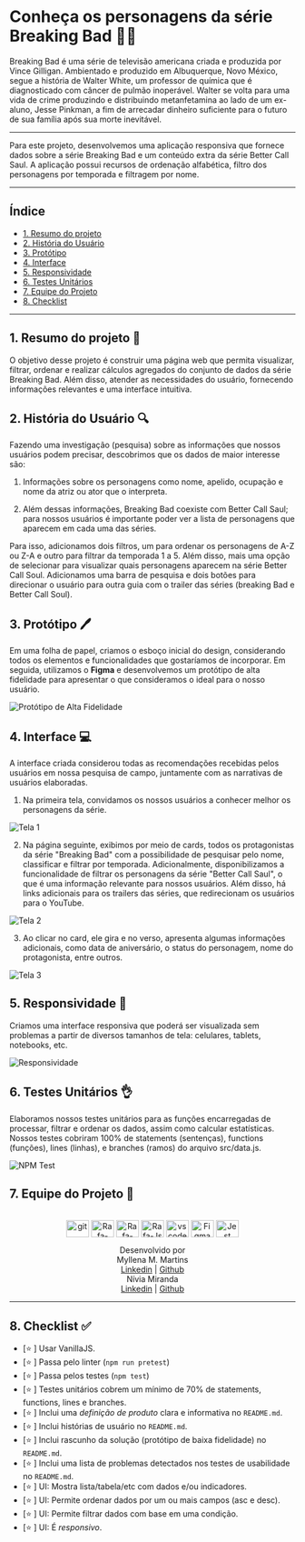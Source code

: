 # Conheça os personagens da série Breaking Bad :cook:

Breaking Bad é uma série de televisão americana criada e produzida por Vince Gilligan. Ambientado e produzido em Albuquerque, Novo México, segue a história de Walter White, um professor de química que é diagnosticado com câncer de pulmão inoperável. Walter se volta para uma vida de crime produzindo e distribuindo metanfetamina ao lado de um ex-aluno, Jesse Pinkman, a fim de arrecadar dinheiro suficiente para o futuro de sua família após sua morte inevitável.

---

Para este projeto, desenvolvemos uma aplicação responsiva que fornece dados sobre a série Breaking Bad e um conteúdo extra da série Better Call Saul.  A aplicação possui recursos de ordenação alfabética, filtro dos personagens por temporada e filtragem por nome.

***

## Índice

* [1. Resumo do projeto](#1-Resumo_do_projeto) 
* [2. História do Usuário](#2-História_do_Usuário)
* [3. Protótipo](#3-Protótipo)
* [4. Interface](#Interface)
* [5. Responsividade](#5-Responsividade)
* [6. Testes Unitários](#6-Testes_Unitários)
* [7. Equipe do Projeto](#7-Equipe_do_Projeto)
* [8. Checklist](#8-Checklist)


***

## 1. Resumo do projeto :notebook:

O objetivo desse projeto é construir uma página web que permita visualizar, filtrar, ordenar e realizar cálculos agregados do conjunto de dados da série Breaking Bad. Além disso, atender as necessidades do usuário, fornecendo informações relevantes e uma interface intuitiva.

## 2. História do Usuário :mag:

Fazendo uma investigação (pesquisa) sobre as informações que nossos usuários podem precisar, descobrimos que os dados de maior interesse são:

1. Informações sobre os personagens como nome, apelido, ocupação e nome da atriz ou ator que o interpreta.

2. Além dessas informações, Breaking Bad coexiste com Better Call Saul; para nossos usuários é importante poder ver a lista de personagens que aparecem em cada uma das séries.

Para isso, adicionamos dois filtros, um para ordenar os personagens de A-Z ou Z-A e outro para filtrar da temporada 1 a 5. Além disso, mais uma opção de selecionar para visualizar quais personagens aparecem na série Better Call Soul. Adicionamos uma barra de pesquisa e dois botões para direcionar o usuário para outra guia com o trailer das séries (breaking Bad e Better Call Soul).

## 3. Protótipo :pen:

Em uma folha de papel, criamos o esboço inicial do design, considerando todos os elementos e funcionalidades que gostaríamos de incorporar. Em seguida, utilizamos o **Figma** e desenvolvemos um protótipo de alta fidelidade para apresentar o que consideramos o ideal para o nosso usuário.

![Protótipo de Alta Fidelidade](src/img/Prot%C3%B3tipo%20de%20alta%20fidelidade.jpg)

## 4. Interface :computer:

A interface criada considerou todas as recomendações recebidas pelos usuários em nossa pesquisa de campo, juntamente com as narrativas de usuários elaboradas.

1. Na primeira tela, convidamos os nossos usuários a conhecer melhor os personagens da série. 

![Tela 1](src/img/interface%201.jpg)

2. Na página seguinte, exibimos por meio de cards, todos os protagonistas da série "Breaking Bad" com a possibilidade de pesquisar pelo nome, classificar e filtrar por temporada. Adicionalmente, disponibilizamos a funcionalidade de filtrar os personagens da série "Better Call Saul", o que é uma informação relevante para nossos usuários. Além disso, há links adicionais para os trailers das séries, que redirecionam os usuários para o YouTube.

![Tela 2](src/img/interface%202.jpg)

3. Ao clicar no card, ele gira e no verso, apresenta algumas informações adicionais, como data de aniversário, o status do personagem, nome do protagonista, entre outros. 

![Tela 3](src/img/interface%203.jpg)

## 5. Responsividade :iphone:

Criamos uma interface responsiva que poderá ser visualizada sem problemas a partir de diversos tamanhos de tela: celulares, tablets, notebooks, etc.

![Responsividade](src/img/responsivo.jpg)

## 6. Testes Unitários :ok_hand:

Elaboramos nossos testes unitários para as funções encarregadas de processar, filtrar e ordenar os dados, assim como calcular estatísticas. 
Nossos testes cobriram 100% de statements (sentenças), functions (funções), lines (linhas), e branches (ramos) do arquivo src/data.js.

![NPM Test](src/img/imagem%20test.jpg)

## 7. Equipe do Projeto :busts_in_silhouette:

<div align="center">
  

  <br>
  <img align="center" alt="git" height="30" width="40" src="https://cdn.jsdelivr.net/gh/devicons/devicon/icons/git/git-original.svg" />
  <img align="center" alt="Rafa-HTML" height="30" width="40" src="https://raw.githubusercontent.com/devicons/devicon/master/icons/html5/html5-original.svg">
  <img align="center" alt="Rafa-CSS" height="30" width="40" src="https://raw.githubusercontent.com/devicons/devicon/master/icons/css3/css3-original.svg">
  <img align="center" alt="Rafa-Js" height="30" width="40" src="https://raw.githubusercontent.com/devicons/devicon/master/icons/javascript/javascript-plain.svg">
  <img align="center" alt="vscode" height="30" width="40" src="https://cdn.jsdelivr.net/gh/devicons/devicon/icons/vscode/vscode-original.svg" />
  <img align="center" alt="Figma" height="30" width="40" src="https://cdn.jsdelivr.net/gh/devicons/devicon/icons/figma/figma-original.svg" />
  <img align="center" alt="Jest" height="30" width="40" src="https://www.svgrepo.com/show/353930/jest.svg" />
  <br>

  Desenvolvido por 
  <br>
   Myllena M. Martins <br>
  [Linkedin](https://www.linkedin.com/in/myllenamirandamartins/) | [Github](https://github.com/myllenammartins)
  <br>
  Nívia Miranda <br> 
  [Linkedin](https://www.linkedin.com/in/niviacristina/) | [Github](https://github.com/Nivicris)
  </div>



***

## 8. Checklist :white_check_mark:

* [:star: ] Usar VanillaJS.
* [:star: ] Passa pelo linter (`npm run pretest`)
* [:star: ] Passa pelos testes (`npm test`)
* [:star: ] Testes unitários cobrem um mínimo de 70% de statements, functions, lines e
  branches.
* [:star: ] Inclui uma _definição de produto_ clara e informativa no `README.md`.
* [:star: ] Inclui histórias de usuário no `README.md`.
* [:star: ] Inclui rascunho da solução (protótipo de baixa fidelidade) no `README.md`.
* [:star: ] Inclui uma lista de problemas detectados nos testes de usabilidade no
  `README.md`.
* [:star: ] UI: Mostra lista/tabela/etc com dados e/ou indicadores.
* [:star: ] UI: Permite ordenar dados por um ou mais campos (asc e desc).
* [:star: ] UI: Permite filtrar dados com base em uma condição.
* [:star: ] UI: É _responsivo_.
